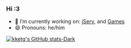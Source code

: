 ### Hi :3


- 🔭 I’m currently working on: [jServ](https://github.com/alchemicode/jServ), and [Games](https://alchemicode.com/games.html)
- 😄 Pronouns: he/him

[![kketg's GitHub stats-Dark](https://github-readme-stats.vercel.app/api?username=kketg&show_icons=true&count_private=true&include_all_commits=false&rank_icon=github&theme=dark#gh-dark-mode-only)](https://github.com/anuraghazra/github-readme-stats#gh-dark-mode-only)
